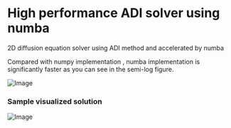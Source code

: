 # High performance ADI solver using numba
2D diffusion equation solver using ADI method and accelerated by numba

Compared with numpy implementation , numba implementation is significantly faster as you can see in the semi-log figure.


![Image](https://i.imgur.com/93UdxpL.png=10x)


### Sample visualized solution
![Image](https://i.imgur.com/XCNvV1l.png=10x)
